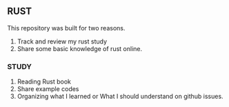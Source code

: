 ## RUST

This repository was built for two reasons.

1. Track and review my rust study
2. Share some basic knowledge of rust online.

### STUDY

1. Reading Rust book
2. Share example codes
3. Organizing what I learned or What I should understand on github issues.
